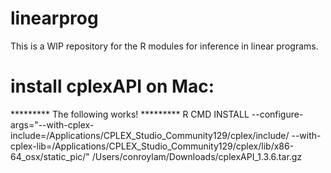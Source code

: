 # linearprog

This is a WIP repository for the R modules for inference in linear programs.

# install cplexAPI on Mac:
********* The following works! ********* 
R CMD INSTALL --configure-args="--with-cplex-include=/Applications/CPLEX_Studio_Community129/cplex/include/ --with-cplex-lib=/Applications/CPLEX_Studio_Community129/cplex/lib/x86-64_osx/static_pic/" /Users/conroylam/Downloads/cplexAPI_1.3.6.tar.gz 
